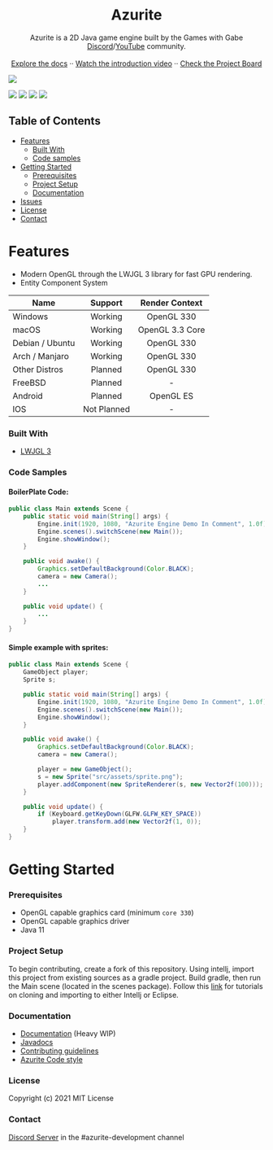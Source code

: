<p align="center">
  <h1 align="center">Azurite</h1>

  <p align="center">
    Azurite is a 2D Java game engine built by the Games with Gabe <a href="https://discord.gg/dhyV3BXkRZ">Discord</a>/<a href="https://www.youtube.com/channel/UCQP4qSCj1eHMHisDDR4iPzw">YouTube</a> community.
    <br />
    <a href="https://azurite-engine.github.io/Azurite-Docs/"></a>
    <a href="https://www.youtube.com/watch?v=FABUP0q9tHY"></a>
    <br />
    <a href="https://azurite-engine.github.io/Azurite-Docs/">Explore the docs</a>
    ··
    <a href="https://www.youtube.com/watch?v=FABUP0q9tHY">Watch the introduction video</a>
    ··
    <a href="https://github.com/azurite-engine/Azurite/projects/2">Check the Project Board</a>
  </p>
</p>

<img src="https://azurite-engine.github.io/images/platformerSS.png" />

<p>
    <img src="https://img.shields.io/badge/Made%20using-Java-red">
    <img src="https://img.shields.io/badge/Made%20Using-LWJGL%20-yellow">
    <img src="https://camo.githubusercontent.com/0fa78702c674a5e13004de53a25ae80ed1ce281f92c0e5d6bd5aa7701b3ab483/68747470733a2f2f696d672e736869656c64732e696f2f6769746875622f6c6963656e73652f61746861756e2f454f532e737667">
    <img src="https://github.com/azurite-engine/Azurite/actions/workflows/gradle.yml/badge.svg">
</p>

<!-- TABLE OF CONTENTS -->
## Table of Contents

* [Features](#features)
  * [Built With](#built-with)
  * [Code samples](#code-samples)
* [Getting Started](#getting-started)
  * [Prerequisites](#prerequisites)
  * [Project Setup](#project-setup)
  * [Documentation](#documentation)
* [Issues](https://github.com/Games-With-Gabe-Community/Azurite/issues)
* [License](#license)
* [Contact](#contact)

# Features

* Modern OpenGL through the LWJGL 3 library for fast GPU rendering.
* Entity Component System

| Name | Support | Render Context |
|------|:------:|:--------------:|
| Windows 		| Working 	 | OpenGL 330 |
| macOS 		| Working 	 | OpenGL 3.3 Core |
| Debian / Ubuntu 	| Working	 | OpenGL 330 |
| Arch / Manjaro 	| Working 	 | OpenGL 330 |
| Other Distros 	| Planned 	 | OpenGL 330 |
| FreeBSD		| Planned	 | - |
| Android	 	| Planned 	 | OpenGL ES |
| IOS		 	| Not Planned 	 | - |


### Built With
* [LWJGL 3](https://www.lwjgl.org/)

### Code Samples
#### BoilerPlate Code:
```java
public class Main extends Scene {
	public static void main(String[] args) {
		Engine.init(1920, 1080, "Azurite Engine Demo In Comment", 1.0f);
		Engine.scenes().switchScene(new Main());
		Engine.showWindow();
	}

	public void awake() {
		Graphics.setDefaultBackground(Color.BLACK);
		camera = new Camera();
		...
	}

	public void update() {
		...
	}
}
```

#### Simple example with sprites:
```java
public class Main extends Scene {
	GameObject player;
	Sprite s;

	public static void main(String[] args) {
		Engine.init(1920, 1080, "Azurite Engine Demo In Comment", 1.0f);
		Engine.scenes().switchScene(new Main());
		Engine.showWindow();
	}

	public void awake() {
		Graphics.setDefaultBackground(Color.BLACK);
		camera = new Camera();

		player = new GameObject();
		s = new Sprite("src/assets/sprite.png");
		player.addComponent(new SpriteRenderer(s, new Vector2f(100)));
	}

	public void update() {
		if (Keyboard.getKeyDown(GLFW.GLFW_KEY_SPACE))
			player.transform.add(new Vector2f(1, 0));
	}
}
```
# Getting Started

### Prerequisites
* OpenGL capable graphics card (minimum `core 330`)
* OpenGL capable graphics driver
* Java 11
  
### Project Setup
To begin contributing, create a fork of this repository.
Using intellj, import this project from existing sources as a gradle project.
Build gradle, then run the Main scene (located in the scenes package).
Follow this [link](https://azurite-engine.github.io/Azurite-Docs/tutorials/set-a-project.html) for tutorials on cloning and importing to either Intellj or Eclipse.

### Documentation
* [Documentation](https://azurite-engine.github.io/Azurite-Docs/) (Heavy WIP)
* [Javadocs](https://azurite-engine.github.io/azurite-javadocs/)
* [Contributing guidelines](https://azurite-engine.github.io/Azurite-Docs/docs/contributing.html)
* [Azurite Code style](https://azurite-engine.github.io/Azurite-Docs/docs/azurite-style.html)

### License
Copyright (c) 2021 MIT License

### Contact
[Discord Server](https://discord.gg/dhyV3BXkRZ) in the #azurite-development channel
